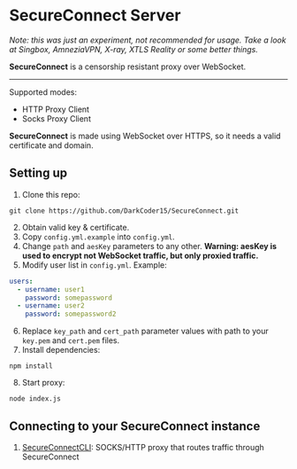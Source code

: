 # SecureConnect Server
*Note: this was just an experiment, not recommended for usage. Take a look at Singbox, AmneziaVPN, X-ray, XTLS Reality or some better things.*

**SecureConnect** is a censorship resistant proxy over WebSocket.

---
Supported modes:
- HTTP Proxy Client
- Socks Proxy Client

**SecureConnect** is made using WebSocket over HTTPS, so it needs a valid certificate and domain.

## Setting up
1. Clone this repo:
```
git clone https://github.com/DarkCoder15/SecureConnect.git
```
2. Obtain valid key & certificate.
3. Copy `config.yml.example` into `config.yml`.
4. Change `path` and `aesKey` parameters to any other. **Warning: aesKey is used to encrypt not WebSocket traffic, but only proxied traffic.**
5. Modify user list in `config.yml`. Example:
```yml
users:
  - username: user1
    password: somepassword
  - username: user2
    password: somepassword2
```
6. Replace `key_path` and `cert_path` parameter values with path to your `key.pem` and `cert.pem` files.
7. Install dependencies:
```
npm install
```
8. Start proxy:
```
node index.js
```
## Connecting to your SecureConnect instance
1. [SecureConnectCLI](https://github.com/DarkCoder15/SecureConnectCLI): SOCKS/HTTP proxy that routes traffic through SecureConnect
